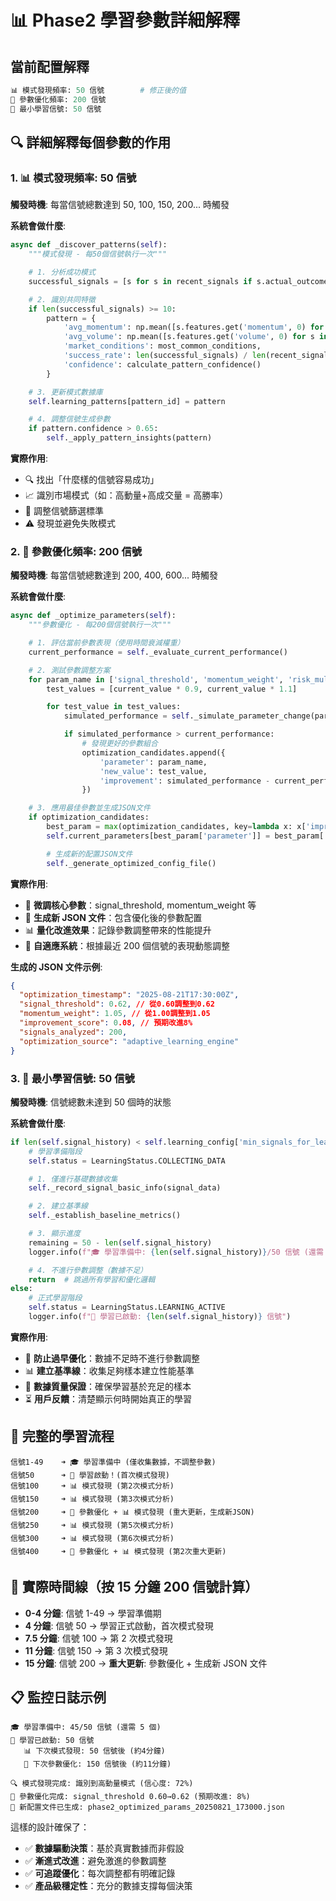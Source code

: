 # 📊 Phase2 學習參數詳細解釋

## 當前配置解釋

```python
📊 模式發現頻率: 50 信號        # 修正後的值
🔧 參數優化頻率: 200 信號
🎯 最小學習信號: 50 信號
```

## 🔍 詳細解釋每個參數的作用

### 1. 📊 模式發現頻率: 50 信號

**觸發時機**: 每當信號總數達到 50, 100, 150, 200... 時觸發

**系統會做什麼**:

```python
async def _discover_patterns(self):
    """模式發現 - 每50個信號執行一次"""

    # 1. 分析成功模式
    successful_signals = [s for s in recent_signals if s.actual_outcome > 0.02]

    # 2. 識別共同特徵
    if len(successful_signals) >= 10:
        pattern = {
            'avg_momentum': np.mean([s.features.get('momentum', 0) for s in successful_signals]),
            'avg_volume': np.mean([s.features.get('volume', 0) for s in successful_signals]),
            'market_conditions': most_common_conditions,
            'success_rate': len(successful_signals) / len(recent_signals),
            'confidence': calculate_pattern_confidence()
        }

    # 3. 更新模式數據庫
    self.learning_patterns[pattern_id] = pattern

    # 4. 調整信號生成參數
    if pattern.confidence > 0.65:
        self._apply_pattern_insights(pattern)
```

**實際作用**:

- 🔍 找出「什麼樣的信號容易成功」
- 📈 識別市場模式（如：高動量+高成交量 = 高勝率）
- 🎯 調整信號篩選標準
- ⚠️ 發現並避免失敗模式

### 2. 🔧 參數優化頻率: 200 信號

**觸發時機**: 每當信號總數達到 200, 400, 600... 時觸發

**系統會做什麼**:

```python
async def _optimize_parameters(self):
    """參數優化 - 每200個信號執行一次"""

    # 1. 評估當前參數表現（使用時間衰減權重）
    current_performance = self._evaluate_current_performance()

    # 2. 測試參數調整方案
    for param_name in ['signal_threshold', 'momentum_weight', 'risk_multiplier']:
        test_values = [current_value * 0.9, current_value * 1.1]

        for test_value in test_values:
            simulated_performance = self._simulate_parameter_change(param_name, test_value)

            if simulated_performance > current_performance:
                # 發現更好的參數組合
                optimization_candidates.append({
                    'parameter': param_name,
                    'new_value': test_value,
                    'improvement': simulated_performance - current_performance
                })

    # 3. 應用最佳參數並生成JSON文件
    if optimization_candidates:
        best_param = max(optimization_candidates, key=lambda x: x['improvement'])
        self.current_parameters[best_param['parameter']] = best_param['new_value']

        # 生成新的配置JSON文件
        self._generate_optimized_config_file()
```

**實際作用**:

- 🔧 **微調核心參數**：signal_threshold, momentum_weight 等
- 📁 **生成新 JSON 文件**：包含優化後的參數配置
- 📊 **量化改進效果**：記錄參數調整帶來的性能提升
- 🔄 **自適應系統**：根據最近 200 個信號的表現動態調整

**生成的 JSON 文件示例**:

```json
{
  "optimization_timestamp": "2025-08-21T17:30:00Z",
  "signal_threshold": 0.62, // 從0.60調整到0.62
  "momentum_weight": 1.05, // 從1.00調整到1.05
  "improvement_score": 0.08, // 預期改進8%
  "signals_analyzed": 200,
  "optimization_source": "adaptive_learning_engine"
}
```

### 3. 🎯 最小學習信號: 50 信號

**觸發時機**: 信號總數未達到 50 個時的狀態

**系統會做什麼**:

```python
if len(self.signal_history) < self.learning_config['min_signals_for_learning']:
    # 學習準備階段
    self.status = LearningStatus.COLLECTING_DATA

    # 1. 僅進行基礎數據收集
    self._record_signal_basic_info(signal_data)

    # 2. 建立基準線
    self._establish_baseline_metrics()

    # 3. 顯示進度
    remaining = 50 - len(self.signal_history)
    logger.info(f"🎓 學習準備中: {len(self.signal_history)}/50 信號 (還需 {remaining} 個)")

    # 4. 不進行參數調整（數據不足）
    return  # 跳過所有學習和優化邏輯
else:
    # 正式學習階段
    self.status = LearningStatus.LEARNING_ACTIVE
    logger.info(f"🧠 學習已啟動: {len(self.signal_history)} 信號")
```

**實際作用**:

- 🚫 **防止過早優化**：數據不足時不進行參數調整
- 📊 **建立基準線**：收集足夠樣本建立性能基準
- 🎯 **數據質量保證**：確保學習基於充足的樣本
- ⏳ **用戶反饋**：清楚顯示何時開始真正的學習

## 🔄 完整的學習流程

```
信號1-49    ➜ 🎓 學習準備中 (僅收集數據，不調整參數)
信號50      ➜ 🧠 學習啟動！(首次模式發現)
信號100     ➜ 📊 模式發現 (第2次模式分析)
信號150     ➜ 📊 模式發現 (第3次模式分析)
信號200     ➜ 🔧 參數優化 + 📊 模式發現 (重大更新，生成新JSON)
信號250     ➜ 📊 模式發現 (第5次模式分析)
信號300     ➜ 📊 模式發現 (第6次模式分析)
信號400     ➜ 🔧 參數優化 + 📊 模式發現 (第2次重大更新)
```

## 🎯 實際時間線（按 15 分鐘 200 信號計算）

- **0-4 分鐘**: 信號 1-49 → 學習準備期
- **4 分鐘**: 信號 50 → 學習正式啟動，首次模式發現
- **7.5 分鐘**: 信號 100 → 第 2 次模式發現
- **11 分鐘**: 信號 150 → 第 3 次模式發現
- **15 分鐘**: 信號 200 → **重大更新**: 參數優化 + 生成新 JSON 文件

## 📋 監控日誌示例

```
🎓 學習準備中: 45/50 信號 (還需 5 個)
🧠 學習已啟動: 50 信號
   📊 下次模式發現: 50 信號後 (約4分鐘)
   🔧 下次參數優化: 150 信號後 (約11分鐘)

🔍 模式發現完成: 識別到高動量模式 (信心度: 72%)
🔧 參數優化完成: signal_threshold 0.60→0.62 (預期改進: 8%)
📁 新配置文件已生成: phase2_optimized_params_20250821_173000.json
```

這樣的設計確保了：

- ✅ **數據驅動決策**：基於真實數據而非假設
- ✅ **漸進式改進**：避免激進的參數調整
- ✅ **可追蹤優化**：每次調整都有明確記錄
- ✅ **產品級穩定性**：充分的數據支撐每個決策
